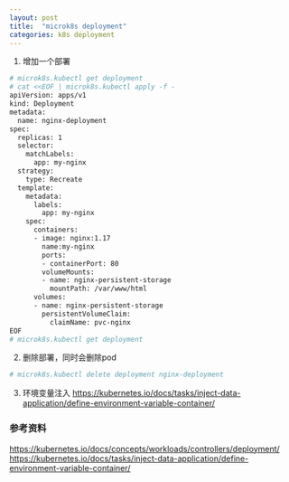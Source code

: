 ```yaml
---
layout: post
title:  "microk8s deployment"
categories: k8s deployment
---
```


1. 增加一个部署

```bash
# microk8s.kubectl get deployment
# cat <<EOF | microk8s.kubectl apply -f -
apiVersion: apps/v1
kind: Deployment
metadata:
  name: nginx-deployment
spec:
  replicas: 1
  selector:
    matchLabels:
      app: my-nginx
  strategy:
    type: Recreate
  template:
    metadata:
      labels:
        app: my-nginx
    spec:
      containers:
      - image: nginx:1.17
        name:my-nginx
        ports:
        - containerPort: 80
        volumeMounts:
        - name: nginx-persistent-storage
          mountPath: /var/www/html
      volumes:
      - name: nginx-persistent-storage
        persistentVolumeClaim:
          claimName: pvc-nginx
EOF
# microk8s.kubectl get deployment
```

2. 删除部署，同时会删除pod

```bash
# microk8s.kubectl delete deployment nginx-deployment
```

3. 环境变量注入
https://kubernetes.io/docs/tasks/inject-data-application/define-environment-variable-container/

### 参考资料
https://kubernetes.io/docs/concepts/workloads/controllers/deployment/
https://kubernetes.io/docs/tasks/inject-data-application/define-environment-variable-container/
